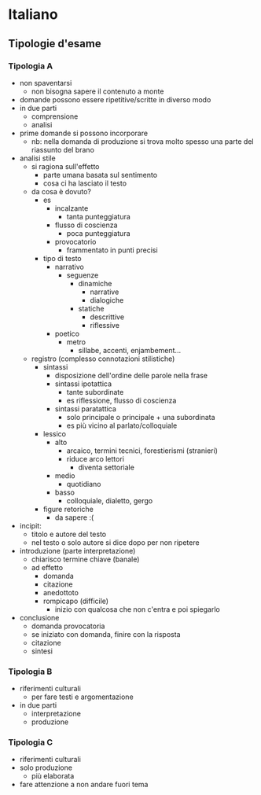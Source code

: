 # Italiano
## Tipologie d'esame

### Tipologia A

- non spaventarsi
  - non bisogna sapere il contenuto a monte
- domande possono essere ripetitive/scritte in diverso modo
- in due parti
  - comprensione
  - analisi
- prime domande si possono incorporare
  - nb: nella domanda di produzione si trova molto spesso una parte del riassunto del brano
- analisi stile
  - si ragiona sull'effetto
    - parte umana basata sul sentimento
    - cosa ci ha lasciato il testo
  - da cosa è dovuto?
    - es
      - incalzante
        - tanta punteggiatura
      - flusso di coscienza
        - poca punteggiatura
      - provocatorio
        - frammentato in punti precisi
    - tipo di testo
      - narrativo
        - seguenze
          - dinamiche
            - narrative
            - dialogiche
          - statiche
            - descrittive
            - riflessive
      - poetico
        - metro
          - sillabe, accenti, enjambement...
  - registro (complesso connotazioni stilistiche)
    - sintassi
      - disposizione dell'ordine delle parole nella frase
      - sintassi ipotattica
        - tante subordinate
        - es riflessione, flusso di coscienza
      - sintassi paratattica
        - solo principale o principale + una subordinata
        - es più vicino al parlato/colloquiale
    - lessico
      - alto
        - arcaico, termini tecnici, forestierismi (stranieri)
        - riduce arco lettori
          - diventa settoriale
      - medio
        - quotidiano
      - basso
        - colloquiale, dialetto, gergo
    - figure retoriche
      - da sapere :(
- incipit:
  - titolo e autore del testo
  - nel testo o solo autore si dice dopo per non ripetere
- introduzione (parte interpretazione)
  - chiarisco termine chiave (banale)
  - ad effetto
    - domanda
    - citazione
    - anedottoto
    - rompicapo (difficile)
      - inizio con qualcosa che non c'entra e poi spiegarlo
- conclusione
  - domanda provocatoria
  - se iniziato con domanda, finire con la risposta
  - citazione
  - sintesi


### Tipologia B

- riferimenti culturali
  - per fare testi e argomentazione
- in due parti
  - interpretazione
  - produzione


### Tipologia C

- riferimenti culturali
- solo produzione
  - più elaborata
- fare attenzione a non andare fuori tema
